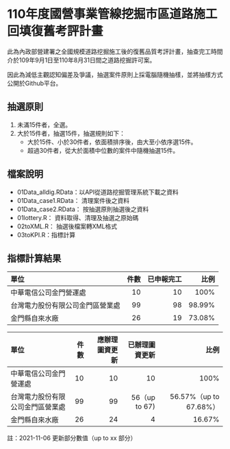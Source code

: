 # 110年度國營事業管線挖掘市區道路施工回填復舊考評計畫

此為內政部營建署之全國規模道路挖掘施工後的復舊品質考評計畫，抽查完工時間介於109年9月1日至110年8月31日間之道路挖掘許可案。

因此為減低主觀認知偏差及爭議，抽選案件原則上採電腦隨機抽樣，並將抽樣方式公開於Github平台。

## 抽選原則

1. 未滿15件者，全選。
2. 大於15件者，抽選15件，抽選規則如下：
    + 大於15件、小於30件者，依面積排序後，由大至小依序選15件。
    + 超過30件者，從大於面積中位數的案件中隨機抽選15件。
  
## 檔案說明

+ 01Data_alldig.RData：以API從道路挖掘管理系統下載之資料
+ 01Data_case1.RData： 清理案件後之資料
+ 01Data_case2.RData： 按抽選原則抽選後之資料
+ 01lottery.R： 資料取得、清理及抽選之原始碼
+ 02toXML.R： 抽選後檔案轉XML格式
+ 03toKPI.R：指標計算

## 指標計算結果

|單位                          |  件數| 已申報完工|  比例|
|:--------------------------------|--:|----------:|------:|
|中華電信公司金門營運處           | 10|         10| 100% |
|台灣電力股份有限公司金門區營業處 | 99|         98| 98.99% |
|金門縣自來水廠                   | 26|         19| 73.08% |


|單位                          |  件數| 應辦理圖資更新| 已辦理圖資更新|  比例|
|:--------------------------------|--:|--------------:|--------------:|------:|
|中華電信公司金門營運處           | 10|             10|             10| 100% |
|台灣電力股份有限公司金門區營業處 | 99|             99|             56（up to 67)| 56.57%（up to 67.68%） |
|金門縣自來水廠                   | 26|             24|              4| 16.67% |

註：2021-11-06 更新部分數值（up to xx 部分）